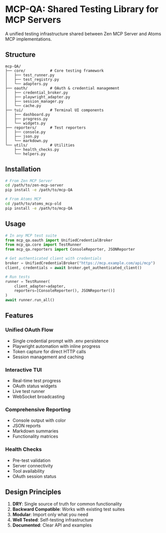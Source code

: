# MCP-QA: Shared Testing Library for MCP Servers

A unified testing infrastructure shared between Zen MCP Server and Atoms MCP implementations.

## Structure

```
mcp-QA/
├── core/           # Core testing framework
│   ├── test_runner.py
│   ├── test_registry.py
│   └── adapters.py
├── oauth/          # OAuth & credential management
│   ├── credential_broker.py
│   ├── playwright_adapter.py
│   ├── session_manager.py
│   └── cache.py
├── tui/            # Terminal UI components
│   ├── dashboard.py
│   ├── progress.py
│   └── widgets.py
├── reporters/      # Test reporters
│   ├── console.py
│   ├── json.py
│   └── markdown.py
└── utils/          # Utilities
    ├── health_checks.py
    └── helpers.py
```

## Installation

```bash
# From Zen MCP Server
cd /path/to/zen-mcp-server
pip install -e /path/to/mcp-QA

# From Atoms MCP
cd /path/to/atoms_mcp-old
pip install -e /path/to/mcp-QA
```

## Usage

```python
# In any MCP test suite
from mcp_qa.oauth import UnifiedCredentialBroker
from mcp_qa.core import TestRunner
from mcp_qa.reporters import ConsoleReporter, JSONReporter

# Get authenticated client with credentials
broker = UnifiedCredentialBroker("https://mcp.example.com/api/mcp")
client, credentials = await broker.get_authenticated_client()

# Run tests
runner = TestRunner(
    client_adapter=adapter,
    reporters=[ConsoleReporter(), JSONReporter()]
)
await runner.run_all()
```

## Features

### Unified OAuth Flow
- Single credential prompt with .env persistence
- Playwright automation with inline progress
- Token capture for direct HTTP calls
- Session management and caching

### Interactive TUI
- Real-time test progress
- OAuth status widgets
- Live test runner
- WebSocket broadcasting

### Comprehensive Reporting
- Console output with color
- JSON reports
- Markdown summaries
- Functionality matrices

### Health Checks
- Pre-test validation
- Server connectivity
- Tool availability
- OAuth session status

## Design Principles

1. **DRY**: Single source of truth for common functionality
2. **Backward Compatible**: Works with existing test suites
3. **Modular**: Import only what you need
4. **Well Tested**: Self-testing infrastructure
5. **Documented**: Clear API and examples
